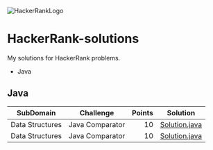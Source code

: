 ![HackerRankLogo](https://hrcdn.net/hackerrank/assets/brand/wordmark_sm-09bbe8f2de9af754be97250046007ced.svg)
# HackerRank-solutions
My solutions for HackerRank problems.

* Java

## Java
| SubDomain | Challenge | Points | Solution |
|-----------|-----------|-------:|----------|
|Data Structures|Java Comparator|10|[Solution.java](Java/Data%20Structures/Java%20Comparator/Solution.java)|
|Data Structures|Java Comparator|10|[Solution.java](Java/Data%20Structures/Java%20Dequeue/Solution.java)|
